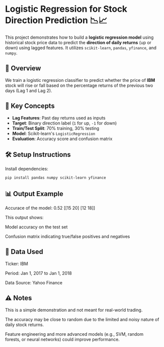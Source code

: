 # Logistic Regression for Stock Direction Prediction 📉📈

This project demonstrates how to build a **logistic regression model** using historical stock price data to predict the **direction of daily returns** (up or down) using lagged features. It utilizes `scikit-learn`, `pandas`, `yfinance`, and `numpy`.

## 🚀 Overview

We train a logistic regression classifier to predict whether the price of **IBM** stock will rise or fall based on the percentage returns of the previous two days (Lag 1 and Lag 2).

## 🧠 Key Concepts

- **Lag Features**: Past day returns used as inputs
- **Target**: Binary direction label (`1` for up, `-1` for down)
- **Train/Test Split**: 70% training, 30% testing
- **Model**: Scikit-learn's `LogisticRegression`
- **Evaluation**: Accuracy score and confusion matrix

## 🛠️ Setup Instructions

Install dependencies:

```bash
pip install pandas numpy scikit-learn yfinance
```

## 📊 Output Example

Accurace of the model: 0.52
[[15 20]
 [12 18]]

This output shows:

  Model accuracy on the test set

  Confusion matrix indicating true/false positives and negatives

## 📅 Data Used

  Ticker: IBM

  Period: Jan 1, 2017 to Jan 1, 2018

  Data Source: Yahoo Finance

## ⚠️ Notes

  This is a simple demonstration and not meant for real-world trading.

  The accuracy may be close to random due to the limited and noisy nature of daily stock returns.

  Feature engineering and more advanced models (e.g., SVM, random forests, or neural networks) could improve performance.
